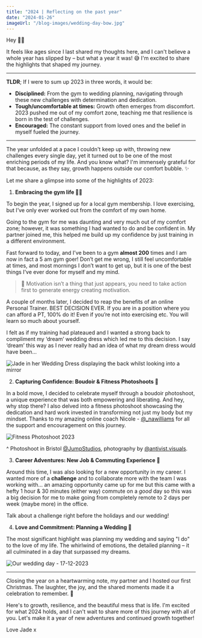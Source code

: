 ```yaml
---
title: "2024 | Reflecting on the past year"
date: "2024-01-26"
imageUrl: "/blog-images/wedding-day-bow.jpg"
---
```


Hey 👋🏻

It feels like ages since I last shared my thoughts here, and I can't believe a whole year has slipped by – but what a year it was! 😅 I'm excited to share the highlights that shaped my journey.

---

**TLDR**; If I were to sum up 2023 in three words, it would be:

- **Disciplined:** From the gym to wedding planning, navigating through these new challenges with determination and dedication.
- **Tough/uncomfortable at times:** Growth often emerges from discomfort. 2023 pushed me out of my comfort zone, teaching me that resilience is born in the test of challenges.
- **Encouraged:** The constant support from loved ones and the belief in myself fueled the journey.

---

The year unfolded at a pace I couldn't keep up with, throwing new challenges every single day, yet it turned out to be one of the most enriching periods of my life. And you know what? I'm immensely grateful for that because, as they say, growth happens outside our comfort bubble. ✨

Let me share a glimpse into some of the highlights of 2023:

1. **Embracing the gym life 🏋️‍♀️**

To begin the year, I signed up for a local gym membership. I love exercising, but I’ve only ever worked out from the comfort of my own home.

Going to the gym for me was daunting and very much out of my comfort zone; however, it was something I had wanted to do and be confident in. My partner joined me, this helped me build up my confidence by just training in a different environment.

Fast forward to today, and I’ve been to a gym **almost 200** times and I am now in fact a 5 am gym goer! Don’t get me wrong, I still feel uncomfortable at times, and most mornings I don’t want to get up, but it is one of the best things I’ve ever done for myself and my mind.

> 💫 Motivation isn’t a thing that just appears, you need to take action first to generate energy creating motivation.

A couple of months later, I decided to reap the benefits of an online Personal Trainer. BEST DECISION EVER. If you are in a position where you can afford a PT, 100% do it! Even if you’re not into exercising etc. You will learn so much about yourself.

I felt as if my training had plateaued and I wanted a strong back to compliment my ‘dream’ wedding dress which led me to this decision. I say ‘dream’ this way as I never really had an idea of what my dream dress would have been…

![Jade in her Wedding Dress displaying the back whilst looking into a mirror](/blog-images/wedding-dress.jpg)

2. **Capturing Confidence: Boudoir & Fitness Photoshoots 📸**

In a bold move, I decided to celebrate myself through a boudoir photoshoot, a unique experience that was both empowering and liberating. And hey, why stop there? I also delved into a fitness photoshoot showcasing the dedication and hard work invested in transforming not just my body but my mindset. Thanks to my amazing online coach Nicole - [@\_nawilliams](https://www.instagram.com/_nawilliams/) for all the support and encouragement on this journey.

![Fitness Photoshoot 2023](/blog-images/2-photoshoot-min.png)

^ Photoshoot in Bristol [@JumpStudios](https://www.instagram.com/jumpstudiosbristol/), photography by [@antivist.visuals](https://www.instagram.com/antivist.visuals/).

3. **Career Adventures: New Job & Commuting Experience 🚆**

Around this time, I was also looking for a new opportunity in my career. I wanted more of a **challenge** and to collaborate more with the team I was working with… an amazing opportunity came up for me but this came with a hefty 1 hour & 30 minutes (either way) commute on a _good_ day so this was a big decision for me to make going from completely remote to 2 days per week (maybe more) in the office.

Talk about a challenge right before the holidays and our wedding!

4. **Love and Commitment: Planning a Wedding 💍**

The most significant highlight was planning my wedding and saying "I do" to the love of my life. The whirlwind of emotions, the detailed planning – it all culminated in a day that surpassed my dreams.

![Our wedding day - 17-12-2023](/blog-images/4-our-wedding-day.png)

---

Closing the year on a heartwarming note, my partner and I hosted our first Christmas. The laughter, the joy, and the shared moments made it a celebration to remember. 🎄

Here's to growth, resilience, and the beautiful mess that is life. I'm excited for what 2024 holds, and I can't wait to share more of this journey with all of you. Let's make it a year of new adventures and continued growth together!

Love Jade x
